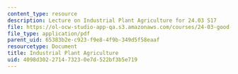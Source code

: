 ```yaml
---
content_type: resource
description: Lecture on Industrial Plant Agriculture for 24.03 S17
file: https://ol-ocw-studio-app-qa.s3.amazonaws.com/courses/24-03-good-food-ethics-and-politics-of-food-spring-2017/4098d302271473230e7d522bf3b5e719_MIT24_03S17_lec20.pdf
file_type: application/pdf
parent_uid: 65383b2e-c923-f9e8-4f9b-349d5f58eaaf
resourcetype: Document
title: Industrial Plant Agriculture
uid: 4098d302-2714-7323-0e7d-522bf3b5e719
---
```

